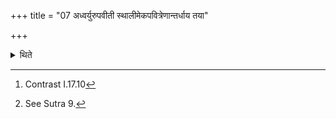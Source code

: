 +++
title = "07 अध्वर्युरुपवीती स्थालीमेकपवित्रेणान्तर्धाय तया"

+++

<details><summary>थिते</summary>

7. The Adhvarya with his garment (sacred thread) resting on the left shoulder and under the right arm-pit having held a single strainer[^1] on the earthen pot[^2] pours out the rice grains from the cart into it either from the south or the north.  

[^1]: Contrast I.17.10  

[^2]: See Sutra 9.
</details>
